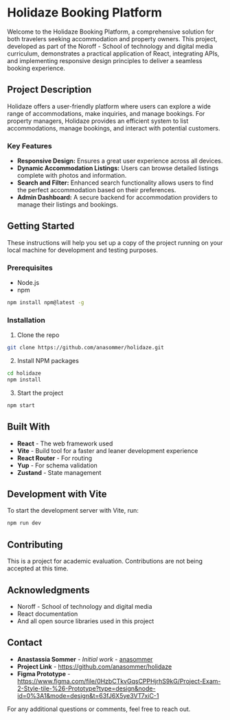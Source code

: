 # Holidaze Booking Platform

Welcome to the Holidaze Booking Platform, a comprehensive solution for both travelers seeking accommodation and property owners. This project, developed as part of the Noroff - School of technology and digital media curriculum, demonstrates a practical application of React, integrating APIs, and implementing responsive design principles to deliver a seamless booking experience.

## Project Description

Holidaze offers a user-friendly platform where users can explore a wide range of accommodations, make inquiries, and manage bookings. For property managers, Holidaze provides an efficient system to list accommodations, manage bookings, and interact with potential customers.

### Key Features

- **Responsive Design:** Ensures a great user experience across all devices.
- **Dynamic Accommodation Listings:** Users can browse detailed listings complete with photos and information.
- **Search and Filter:** Enhanced search functionality allows users to find the perfect accommodation based on their preferences.
- **Admin Dashboard:** A secure backend for accommodation providers to manage their listings and bookings.

## Getting Started

These instructions will help you set up a copy of the project running on your local machine for development and testing purposes.

### Prerequisites

- Node.js
- npm

```bash
npm install npm@latest -g
```

### Installation

1. Clone the repo

```bash
git clone https://github.com/anasommer/holidaze.git
```

2. Install NPM packages

```bash
cd holidaze
npm install
```

3. Start the project

```bash
npm start
```

## Built With

- **React** - The web framework used
- **Vite** - Build tool for a faster and leaner development experience
- **React Router** - For routing
- **Yup** - For schema validation
- **Zustand** - State management

## Development with Vite

To start the development server with Vite, run:

```bash
npm run dev
```

## Contributing

This is a project for academic evaluation. Contributions are not being accepted at this time.

## Acknowledgments

- Noroff - School of technology and digital media
- React documentation
- And all open source libraries used in this project

## Contact

- **Anastassia Sommer** - _Initial work_ - [anasommer](https://github.com/anasommer)
- **Project Link** - https://github.com/anasommer/holidaze
- **Figma Prototype** - https://www.figma.com/file/0HzbCTkvGqsCPPHjrhS9kG/Project-Exam-2-Style-tile-%26-Prototype?type=design&node-id=0%3A1&mode=design&t=63fJ6X5ye3VT7xiC-1

For any additional questions or comments, feel free to reach out.

